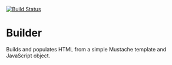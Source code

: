 [![Build Status](https://travis-ci.org/collingo/builder.svg)](https://travis-ci.org/collingo/builder)

# Builder

Builds and populates HTML from a simple Mustache template and JavaScript object.
